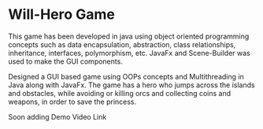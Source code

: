 # Will-Hero Game

This game has been developed in java using object oriented programming concepts such as data encapsulation, abstraction, class relationships, inheritance, interfaces, polymorphism, etc. JavaFx and Scene-Builder was used to make the GUI components.

Designed a GUI based game using OOPs concepts and Multithreading in Java along with JavaFx. The game has a hero who jumps across the islands and obstacles, while avoiding or killing orcs and collecting coins and weapons, in order to save the princess. 

Soon adding Demo Video Link
